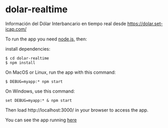 # dolar-realtime

Información del Dólar Interbancario en tiempo real desde https://dolar.set-icap.com/

To run the app you need [node.js,](https://nodejs.org/en/) then:

install dependencies:

    $ cd dolar-realtime
    $ npm install

On MacOS or Linux, run the app with this command:

    $ DEBUG=myapp:* npm start

On Windows, use this command:

    set DEBUG=myapp:* & npm start

Then load http://localhost:3000/ in your browser to access the app.

You can see the app running [here](https://dolar.victorv.co/)

